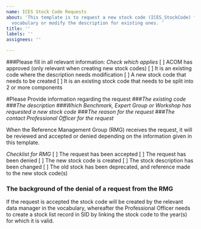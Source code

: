 ```yaml
---
name: ICES Stock Code Requests
about: 'This template is to request a new stock code (ICES_StockCode) for the ICES
  vocabulary or modify the description for existing ones. '
title: ''
labels: ''
assignees: ''

---
```


###Please fill in all relevant information:
*Check which applies*
[ ] ACOM has approved (only relevant when creating new stock codes)
[ ] It is an existing code where the description needs modification
[ ] A new stock code that needs to be created 
[ ] It is an existing stock code that needs to be split into 2 or more components 

#Please Provide information regarding the request 
###*The existing code*
###*The description*
###*Which Benchmark, Expert Group or Workshop has requested a new stock code*
###*The reason for the request*
###*The contact Professional Officer for the request*

When the Reference Management Group (RMG) receives the request, it will be reviewed and accepted or denied depending on the information given in this template. 


*Checklist for RMG*
[ ] The request has been accepted
[ ] The request has been denied
[ ] The new stock code is created
[ ] The stock description has been changed
[ ] The old stock has been deprecated, and reference made to the new stock code(s)

### The background of the denial of a request from the RMG

If the request is accepted the stock code will be created by the relevant data manager in the vocabulary, whereafter the Professional Officer needs to create a stock list record in SID by linking the stock code to the year(s) for which it is valid.
